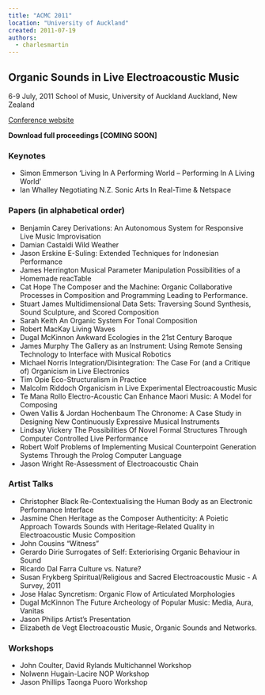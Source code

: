 ```yaml
---
title: "ACMC 2011"
location: "University of Auckland"
created: 2011-07-19
authors: 
  - charlesmartin
---
```


## **Organic Sounds in Live Electroacoustic Music**

6-9 July, 2011 School of Music, University of Auckland Auckland, New Zealand

[Conference website](http://conference.acma.asn.au/ACMC_11.html)

**Download full proceedings \[COMING SOON\]**

### **Keynotes**

- Simon Emmerson ‘Living In A Performing World – Performing In A Living World’
- Ian Whalley Negotiating N.Z. Sonic Arts In Real-Time & Netspace

### **Papers (in alphabetical order)**

- Benjamin Carey Derivations: An Autonomous System for Responsive Live Music Improvisation
- Damian Castaldi Wild Weather
- Jason Erskine E-Suling: Extended Techniques for Indonesian Performance
- James Herrington Musical Parameter Manipulation Possibilities of a Homemade reacTable
- Cat Hope The Composer and the Machine: Organic Collaborative Processes in Composition and Programming Leading to Performance.
- Stuart James Multidimensional Data Sets: Traversing Sound Synthesis, Sound Sculpture, and Scored Composition
- Sarah Keith An Organic System For Tonal Composition
- Robert MacKay Living Waves
- Dugal McKinnon Awkward Ecologies in the 21st Century Baroque
- James Murphy The Gallery as an Instrument: Using Remote Sensing Technology to Interface with Musical Robotics
- Michael Norris Integration/Disintegration: The Case For (and a Critique of) Organicism in Live Electronics
- Tim Opie Eco-Structuralism in Practice
- Malcolm Riddoch Organicism in Live Experimental Electroacoustic Music
- Te Mana Rollo Electro-Acoustic Can Enhance Maori Music: A Model for Composing
- Owen Vallis & Jordan Hochenbaum The Chronome: A Case Study in Designing New Continuously Expressive Musical Instruments
- Lindsay Vickery The Possibilities Of Novel Formal Structures Through Computer Controlled Live Performance
- Robert Wolf Problems of Implementing Musical Counterpoint Generation Systems Through the Prolog Computer Language
- Jason Wright Re-Assessment of Electroacoustic Chain

### **Artist Talks**

- Christopher Black Re-Contextualising the Human Body as an Electronic Performance Interface
- Jasmine Chen Heritage as the Composer Authenticity: A Poietic Approach Towards Sounds with Heritage-Related Quality in Electroacoustic Music Composition
- John Cousins “Witness”
- Gerardo Dirie Surrogates of Self: Exteriorising Organic Behaviour in Sound
- Ricardo Dal Farra Culture vs. Nature?
- Susan Frykberg Spiritual/Religious and Sacred Electroacoustic Music - A Survey, 2011
- Jose Halac Syncretism: Organic Flow of Articulated Morphologies
- Dugal McKinnon The Future Archeology of Popular Music: Media, Aura, Vanitas
- Jason Philips Artist’s Presentation
- Elizabeth de Vegt Electroacoustic Music, Organic Sounds and Networks.

### **Workshops**

- John Coulter, David Rylands Multichannel Workshop
- Nolwenn Hugain-Lacire NOP Workshop
- Jason Phillips Taonga Puoro Workshop
